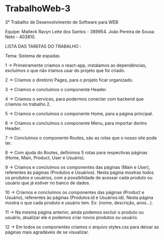 # TrabalhoWeb-3
3° Trabalho de Desenvolvimento de Software para WEB

Equipe:
Malleck Ravyn Leite dos Santos - 389954.
João Pereira de Sousa Neto - 403810.

LISTA DAS TAREFAS DO TRABALHO :

Tema: Sistema de espadas.

1 ->  Primeiramente criamos o react-app, instalamos as dependências, excluímos o que não iríamos usar do projeto que foi criado.

2 -> Criamos o diretório Pages, para o projeto ficar organizado.

3 -> Criamos e concluímos o componente Header.

4 -> Criamos o services, para podermos conectar com backend que criamos no trabalho 2.

5 -> Criamos e concluímos o componente Home, para a página principal.

6 -> Criamos e concluímos o componente Menu, para importar dentro Header.

7 -> Concluímos o componente Routes, são as rotas que o nosso site pode ter.

8 -> Com ajuda do Routes, definimos 5 rotas para respectivas páginas (Home, Main, Product, User e Usuário).

9 -> Criamos e concluímos os componentes das páginas (Main e User), referentes às páginas (Produtos e Usuários). Nesta página mostras todos os produtos e usuários, com a possibilidade de acessar cada produto ou usuário que já estiver no banco de dados.
    
10 -> Criamos e concluímos os componentes das páginas (Product e Usuário), referentes às páginas (Produtos:id e Usuários:id). Nesta página mostra o que cada produto e usuário tem. Ex: (nome, descrição, anos…).

11 -> Na mesma página anterior, ainda podemos excluir o produto ou usuário, atualizar ele e podemos criar novos produtos ou usuário.

12 -> Em todos os componentes criamos o arquivo styles.css para deixar as páginas mais agradáveis de se visualizar.

